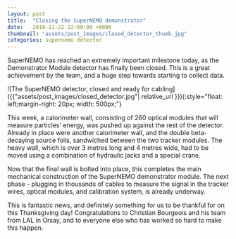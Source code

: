 ```yaml
---
layout: post
title:  "Closing the SuperNEMO demonstrator"
date:   2018-11-22 22:00:00 +0000
thumbnail: "assets/post_images/closed_detector_thumb.jpg"
categories: supernemo detector
---
```


SuperNEMO has reached an extremely important milestone today, as the Demonstrator Module detector has finally been closed. This is a great achievement by the team, and a huge step towards starting to collect data.

![The SuperNEMO detector, closed and ready for cabling]({{"assets/post_images/closed_detector.jpg"| relative_url }}){:style="float: left;margin-right: 20px; width: 500px;"}

This week, a calorimeter wall, consisting of 260 optical modules that will measure particles' energy, was pushed up against the rest of the detector. Already in place were another calorimeter wall, and the double beta-decaying source foils, sandwiched between the two tracker modules. The heavy wall, which is over 3 metres long and 4 metres wide, had to be moved using a combination of hydraulic jacks and a special crane.

Now that the final wall is bolted into place, this completes the main mechanical construction of the SuperNEMO demonstrator module. The next phase - plugging in thousands of cables to measure the signal in the tracker wires, optical modules, and calibration system, is already underway.

This is fantastic news, and definitely something for us to be thankful for on this Thanksgiving day! Congratulations to Christian Bourgeois and his team from LAL in Orsay, and to everyone else who has worked so hard to make this happen. 


